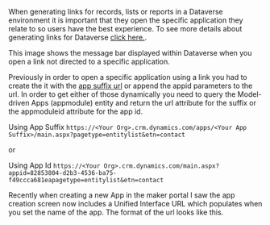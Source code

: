 When generating links for records, lists or reports in a Dataverse environment it is important that they open the specific application they relate to so users have the best experience. To see more details about generating links for Dataverse [click here.](https://docs.microsoft.com/en-us/dynamics365/customerengagement/on-premises/developer/open-forms-views-dialogs-reports-url?view=op-9-1). 

This image shows the message bar displayed within Dataverse when you open a link not directed to a specific application.

Previously in order to open a specific application using a link you had to create the it with the [app suffix url](https://docs.microsoft.com/en-us/dynamics365/customerengagement/on-premises/customize/manage-access-apps-security-roles?view=op-9-1) or append the appid parameters to the url.  In order to get either of those dynamically you need to query the Model-driven Apps (appmodule) entity and return the url attribute for the suffix or the appmoduleid attribute for the app id.

Using App Suffix
``
https://<Your Org>.crm.dynamics.com/apps/<Your App Suffix>/main.aspx?pagetype=entitylist&etn=contact
``

or 

Using App Id
``
https://<Your Org>.crm.dynamics.com/main.aspx?appid=82853804-d2b3-4536-ba75-f49ccca681eapagetype=entitylist&etn=contact
``

Recently when creating a new App in the maker portal I saw the app creation screen now includes a Unified Interface URL which populates when you set the name of the app.  The format of the url looks like this.


<!--stackedit_data:
eyJoaXN0b3J5IjpbMTkyNjA2NjYxOSwtNjM0ODcyMTI5LC04ND
M3OTk0NzJdfQ==
-->